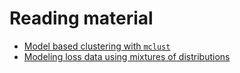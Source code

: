 Reading material
================

* [Model based clustering with `mclust`](https://cran.r-project.org/web/packages/mclust/vignettes/mclust.html)
* [Modeling loss data using mixtures of distributions](http://sci-hub.tw/10.1016/j.insmatheco.2016.06.019)

